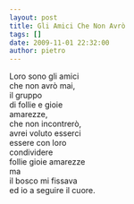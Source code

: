 ```yaml
---
layout: post
title: Gli Amici Che Non Avrò
tags: []
date: 2009-11-01 22:32:00
author: pietro
---
```

Loro sono gli amici<br/>che non avrò mai,<br/>il gruppo<br/>di follie e gioie<br/>amarezze,<br/>che non incontrerò,<br/>avrei voluto esserci<br/>essere con loro<br/>condividere<br/>follie gioie amarezze<br/>ma<br/>il bosco mi fissava<br/>ed io a seguire il cuore.
